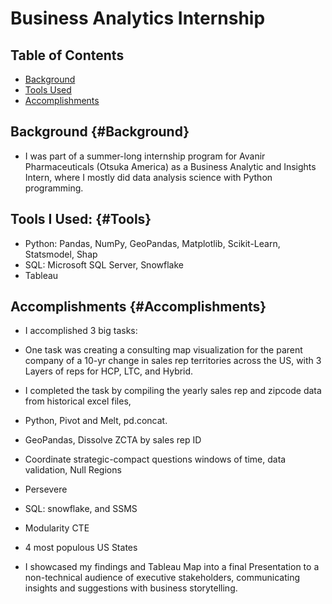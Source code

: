 # Business Analytics Internship 

## Table of Contents
- [Background](https://benduong2001.github.io/avanir.html#Background)
- [Tools Used](https://benduong2001.github.io/avanir.html#Background)
- [Accomplishments](https://benduong2001.github.io/avanir.html#Accomplishments)

## Background {#Background}
* I was part of a summer-long internship program for Avanir Pharmaceuticals (Otsuka America) as a Business Analytic and Insights Intern, where I mostly did data analysis science with Python programming.

## Tools I Used: {#Tools}
* Python: Pandas, NumPy, GeoPandas, Matplotlib, Scikit-Learn, Statsmodel, Shap
* SQL: Microsoft SQL Server, Snowflake
* Tableau

## Accomplishments {#Accomplishments}
* I accomplished 3 big tasks:
* One task was creating a consulting map visualization for the parent company of a 10-yr change in sales rep territories across the US, with 3 Layers of reps for HCP, LTC, and Hybrid.
* I completed the task by compiling the yearly sales rep and zipcode data from historical excel files, 
* Python, Pivot and Melt, pd.concat.
* GeoPandas, Dissolve ZCTA by sales rep ID
* Coordinate strategic-compact questions windows of time, data validation, Null Regions
* Persevere

* SQL: snowflake, and SSMS
* Modularity CTE
* 4 most populous US States


* I showcased my findings and Tableau Map into a final Presentation to a non-technical audience of executive stakeholders,  communicating insights and suggestions with business storytelling.

